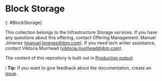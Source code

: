 # Block Storage
{: #BlockStorage}

This collection belongs to the Infrastructure Storage services. If you have any questions about this offering, contact Offering Management: Manuel Jimenez (manuel.jimenez@ibm.com). If you need tech writer assistance, contact Viktoria Muirhead (viktoria.muirhead@ibm.com).

The content of this repository is built out in [Production output](https://cloud.ibm.com/docs/BlockStorage).

:information_source: **Tip:** If you want to give feedback about the documentation, create an [issue](https://github.com/ibm-cloud-docs/BlockStorage/issues).




